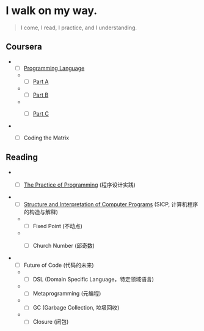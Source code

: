 # I walk on my way.

> I come, I read, I practice, and I understanding.

## **Coursera**

- - [ ] [Programming Language](./Coursera/ProgrammingLanguages/)

  - - [ ] [Part A](https://www.coursera.org/learn/programming-languages)

  - - [ ] [Part B](https://www.coursera.org/learn/programming-languages-part-b)

  - - [ ] [Part C](https://www.coursera.org/learn/programming-languages-part-c)


- - [ ] Coding the Matrix



## **Reading**

- - [ ] [The Practice of Programming](./Reading/PracticeOfProgramming/) (程序设计实践)


- - [ ] [Structure and Interpretation of Computer Programs](./Reading/SICP/) (SICP, 计算机程序的构造与解释)

  - - [ ] Fixed Point (不动点) 
  
  - - [ ] Church Number (邱奇数)
  

- - [ ] Future of Code (代码的未来)

  - - [ ] DSL (Domain Specific Language，特定领域语言)

  - - [ ] Metaprogramming (元编程)

  - - [ ] GC (Garbage Collection, 垃圾回收)

  - - [ ] Closure (闭包)
